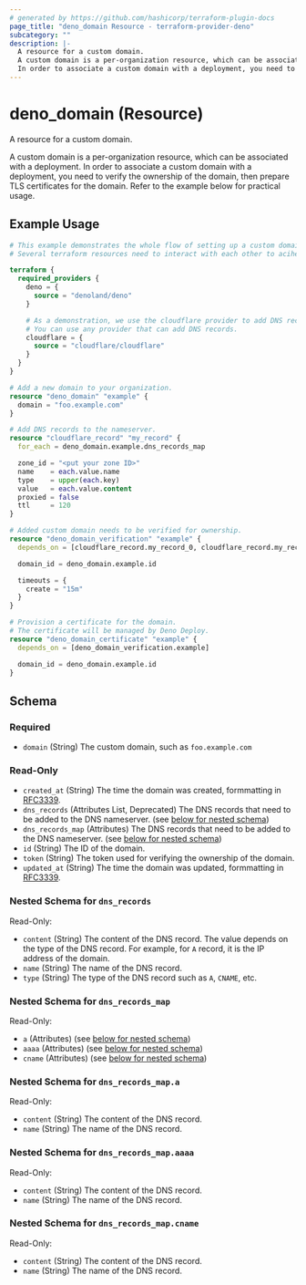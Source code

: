 ```yaml
---
# generated by https://github.com/hashicorp/terraform-plugin-docs
page_title: "deno_domain Resource - terraform-provider-deno"
subcategory: ""
description: |-
  A resource for a custom domain.
  A custom domain is a per-organization resource, which can be associated with a deployment.
  In order to associate a custom domain with a deployment, you need to verify the ownership of the domain, then prepare TLS certificates for the domain. Refer to the example below for practical usage.
---
```


# deno_domain (Resource)

A resource for a custom domain.

A custom domain is a per-organization resource, which can be associated with a deployment.
In order to associate a custom domain with a deployment, you need to verify the ownership of the domain, then prepare TLS certificates for the domain. Refer to the example below for practical usage.

## Example Usage

```terraform
# This example demonstrates the whole flow of setting up a custom domain.
# Several terraform resources need to interact with each other to aciheve this.

terraform {
  required_providers {
    deno = {
      source = "denoland/deno"
    }

    # As a demonstration, we use the cloudflare provider to add DNS records.
    # You can use any provider that can add DNS records.
    cloudflare = {
      source = "cloudflare/cloudflare"
    }
  }
}

# Add a new domain to your organization.
resource "deno_domain" "example" {
  domain = "foo.example.com"
}

# Add DNS records to the nameserver.
resource "cloudflare_record" "my_record" {
  for_each = deno_domain.example.dns_records_map

  zone_id = "<put your zone ID>"
  name    = each.value.name
  type    = upper(each.key)
  value   = each.value.content
  proxied = false
  ttl     = 120
}

# Added custom domain needs to be verified for ownership.
resource "deno_domain_verification" "example" {
  depends_on = [cloudflare_record.my_record_0, cloudflare_record.my_record_1, cloudflare_record.my_record_2]

  domain_id = deno_domain.example.id

  timeouts = {
    create = "15m"
  }
}

# Provision a certificate for the domain.
# The certificate will be managed by Deno Deploy.
resource "deno_domain_certificate" "example" {
  depends_on = [deno_domain_verification.example]

  domain_id = deno_domain.example.id
}
```

<!-- schema generated by tfplugindocs -->
## Schema

### Required

- `domain` (String) The custom domain, such as `foo.example.com`

### Read-Only

- `created_at` (String) The time the domain was created, formmatting in [RFC3339](https://datatracker.ietf.org/doc/html/rfc3339).
- `dns_records` (Attributes List, Deprecated) The DNS records that need to be added to the DNS nameserver. (see [below for nested schema](#nestedatt--dns_records))
- `dns_records_map` (Attributes) The DNS records that need to be added to the DNS nameserver. (see [below for nested schema](#nestedatt--dns_records_map))
- `id` (String) The ID of the domain.
- `token` (String) The token used for verifying the ownership of the domain.
- `updated_at` (String) The time the domain was updated, formmatting in [RFC3339](https://datatracker.ietf.org/doc/html/rfc3339).

<a id="nestedatt--dns_records"></a>
### Nested Schema for `dns_records`

Read-Only:

- `content` (String) The content of the DNS record. The value depends on the type of the DNS record. For example, for `A` record, it is the IP address of the domain.
- `name` (String) The name of the DNS record.
- `type` (String) The type of the DNS record such as `A`, `CNAME`, etc.


<a id="nestedatt--dns_records_map"></a>
### Nested Schema for `dns_records_map`

Read-Only:

- `a` (Attributes) (see [below for nested schema](#nestedatt--dns_records_map--a))
- `aaaa` (Attributes) (see [below for nested schema](#nestedatt--dns_records_map--aaaa))
- `cname` (Attributes) (see [below for nested schema](#nestedatt--dns_records_map--cname))

<a id="nestedatt--dns_records_map--a"></a>
### Nested Schema for `dns_records_map.a`

Read-Only:

- `content` (String) The content of the DNS record.
- `name` (String) The name of the DNS record.


<a id="nestedatt--dns_records_map--aaaa"></a>
### Nested Schema for `dns_records_map.aaaa`

Read-Only:

- `content` (String) The content of the DNS record.
- `name` (String) The name of the DNS record.


<a id="nestedatt--dns_records_map--cname"></a>
### Nested Schema for `dns_records_map.cname`

Read-Only:

- `content` (String) The content of the DNS record.
- `name` (String) The name of the DNS record.
